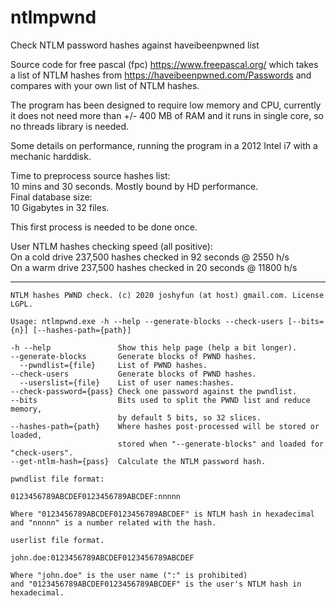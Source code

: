 # ntlmpwnd
Check NTLM password hashes against haveibeenpwned list

Source code for free pascal (fpc) https://www.freepascal.org/ which takes
a list of NTLM hashes from https://haveibeenpwned.com/Passwords and compares
with your own list of NTLM hashes.

The program has been designed to require low memory and CPU, currently it does
not need more than +/- 400 MB of RAM and it runs in single core, so no threads 
library is needed.

Some details on performance, running the program in a 2012 Intel i7 with a
mechanic harddisk.

Time to preprocess source hashes list:  
    10 mins and 30 seconds. Mostly bound by HD performance.  
Final database size:  
    10 Gigabytes in 32 files.  

This first process is needed to be done once.  

User NTLM hashes checking speed (all positive):  
    On a cold drive 237,500 hashes checked in 92 seconds @ 2550 h/s  
    On a warm drive 237,500 hashes checked in 20 seconds @ 11800 h/s  

****

    NTLM hashes PWND check. (c) 2020 joshyfun (at host) gmail.com. License LGPL.

    Usage: ntlmpwnd.exe -h --help --generate-blocks --check-users [--bits={n}] [--hashes-path={path}]  

    -h --help               Show this help page (help a bit longer).  
    --generate-blocks       Generate blocks of PWND hashes.  
      --pwndlist={file}     List of PWND hashes.  
    --check-users           Generate blocks of PWND hashes.  
      --userslist={file}    List of user names:hashes.  
    --check-password={pass} Check one password against the pwndlist.  
    --bits                  Bits used to split the PWND list and reduce memory,  
                            by default 5 bits, so 32 slices.  
    --hashes-path={path}    Where hashes post-processed will be stored or loaded,  
                            stored when "--generate-blocks" and loaded for "check-users".  
    --get-ntlm-hash={pass}  Calculate the NTLM password hash.  

    pwndlist file format:
    
    0123456789ABCDEF0123456789ABCDEF:nnnnn
    
    Where "0123456789ABCDEF0123456789ABCDEF" is NTLM hash in hexadecimal
    and "nnnnn" is a number related with the hash.
    
    userlist file format.
    
    john.doe:0123456789ABCDEF0123456789ABCDEF
    
    Where "john.doe" is the user name (":" is prohibited)
    and "0123456789ABCDEF0123456789ABCDEF" is the user's NTLM hash in hexadecimal.  
